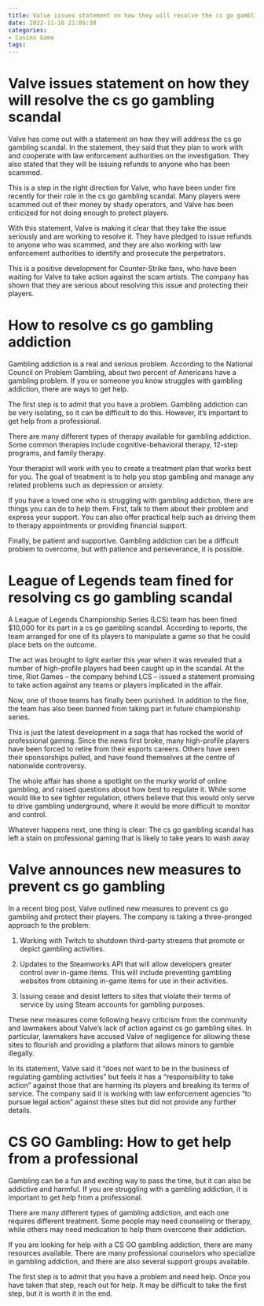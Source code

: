 ```yaml
---
title: Valve issues statement on how they will resolve the cs go gambling scandal
date: 2022-11-16 21:05:30
categories:
- Casino Game
tags:
---
```



#  Valve issues statement on how they will resolve the cs go gambling scandal

Valve has come out with a statement on how they will address the cs go gambling scandal. In the statement, they said that they plan to work with and cooperate with law enforcement authorities on the investigation. They also stated that they will be issuing refunds to anyone who has been scammed.

This is a step in the right direction for Valve, who have been under fire recently for their role in the cs go gambling scandal. Many players were scammed out of their money by shady operators, and Valve has been criticized for not doing enough to protect players.

With this statement, Valve is making it clear that they take the issue seriously and are working to resolve it. They have pledged to issue refunds to anyone who was scammed, and they are also working with law enforcement authorities to identify and prosecute the perpetrators.

This is a positive development for Counter-Strike fans, who have been waiting for Valve to take action against the scam artists. The company has shown that they are serious about resolving this issue and protecting their players.

#  How to resolve cs go gambling addiction

Gambling addiction is a real and serious problem. According to the National Council on Problem Gambling, about two percent of Americans have a gambling problem. If you or someone you know struggles with gambling addiction, there are ways to get help.

The first step is to admit that you have a problem. Gambling addiction can be very isolating, so it can be difficult to do this. However, it’s important to get help from a professional.

There are many different types of therapy available for gambling addiction. Some common therapies include cognitive-behavioral therapy, 12-step programs, and family therapy.

Your therapist will work with you to create a treatment plan that works best for you. The goal of treatment is to help you stop gambling and manage any related problems such as depression or anxiety.

If you have a loved one who is struggling with gambling addiction, there are things you can do to help them. First, talk to them about their problem and express your support. You can also offer practical help such as driving them to therapy appointments or providing financial support.

Finally, be patient and supportive. Gambling addiction can be a difficult problem to overcome, but with patience and perseverance, it is possible.

#  League of Legends team fined for resolving cs go gambling scandal

A League of Legends Championship Series (LCS) team has been fined $10,000 for its part in a cs go gambling scandal. According to reports, the team arranged for one of its players to manipulate a game so that he could place bets on the outcome.

The act was brought to light earlier this year when it was revealed that a number of high-profile players had been caught up in the scandal. At the time, Riot Games – the company behind LCS – issued a statement promising to take action against any teams or players implicated in the affair.

Now, one of those teams has finally been punished. In addition to the fine, the team has also been banned from taking part in future championship series.

This is just the latest development in a saga that has rocked the world of professional gaming. Since the news first broke, many high-profile players have been forced to retire from their esports careers. Others have seen their sponsorships pulled, and have found themselves at the centre of nationwide controversy.

The whole affair has shone a spotlight on the murky world of online gambling, and raised questions about how best to regulate it. While some would like to see tighter regulation, others believe that this would only serve to drive gambling underground, where it would be more difficult to monitor and control.

Whatever happens next, one thing is clear: The cs go gambling scandal has left a stain on professional gaming that is likely to take years to wash away

#  Valve announces new measures to prevent cs go gambling

In a recent blog post, Valve outlined new measures to prevent cs go gambling and protect their players. The company is taking a three-pronged approach to the problem:

1. Working with Twitch to shutdown third-party streams that promote or depict gambling activities.

2. Updates to the Steamworks API that will allow developers greater control over in-game items. This will include preventing gambling websites from obtaining in-game items for use in their activities.

3. Issuing cease and desist letters to sites that violate their terms of service by using Steam accounts for gambling purposes.

These new measures come following heavy criticism from the community and lawmakers about Valve’s lack of action against cs go gambling sites. In particular, lawmakers have accused Valve of negligence for allowing these sites to flourish and providing a platform that allows minors to gamble illegally.

In its statement, Valve said it “does not want to be in the business of regulating gambling activities” but feels it has a “responsibility to take action” against those that are harming its players and breaking its terms of service. The company said it is working with law enforcement agencies “to pursue legal action” against these sites but did not provide any further details.

#  CS GO Gambling: How to get help from a professional

Gambling can be a fun and exciting way to pass the time, but it can also be addictive and harmful. If you are struggling with a gambling addiction, it is important to get help from a professional.

There are many different types of gambling addiction, and each one requires different treatment. Some people may need counseling or therapy, while others may need medication to help them overcome their addiction.

If you are looking for help with a CS GO gambling addiction, there are many resources available. There are many professional counselors who specialize in gambling addiction, and there are also several support groups available.

The first step is to admit that you have a problem and need help. Once you have taken that step, reach out for help. It may be difficult to take the first step, but it is worth it in the end.